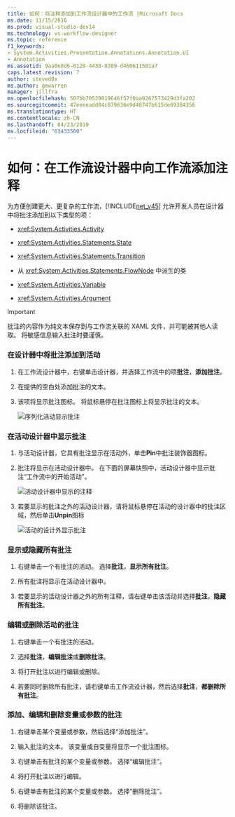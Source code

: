 ```yaml
---
title: 如何：将注释添加到工作流设计器中的工作流 |Microsoft Docs
ms.date: 11/15/2016
ms.prod: visual-studio-dev14
ms.technology: vs-workflow-designer
ms.topic: reference
f1_keywords:
- System.Activities.Presentation.Annotations.Annotation.UI
- Annotation
ms.assetid: 9aa0e8d6-8129-4438-8389-d460611581a7
caps.latest.revision: 7
author: steved0x
ms.author: gewarren
manager: jillfra
ms.openlocfilehash: 507bb70539019646f57f0aa9267573429d3fa202
ms.sourcegitcommit: 47eeeeadd84c879636e9d48747b615de69384356
ms.translationtype: HT
ms.contentlocale: zh-CN
ms.lasthandoff: 04/23/2019
ms.locfileid: "63433560"
---
```

# <a name="how-to-add-comments-to-a-workflow-in-the-workflow-designer"></a>如何：在工作流设计器中向工作流添加注释
为方便创建更大、更复杂的工作流，[!INCLUDE[net_v45](../includes/net-v45-md.md)] 允许开发人员在设计器中将批注添加到以下类型的项：  
  
- <xref:System.Activities.Activity>  
  
- <xref:System.Activities.Statements.State>  
  
- <xref:System.Activities.Statements.Transition>  
  
- 从 <xref:System.Activities.Statements.FlowNode> 中派生的类  
  
- <xref:System.Activities.Variable>  
  
- <xref:System.Activities.Argument>  
  
> [!IMPORTANT]
> 批注的内容作为纯文本保存到与工作流关联的 XAML 文件，并可能被其他人读取。 将敏感信息输入批注时要谨慎。  
  
### <a name="adding-an-annotation-to-an-activity-in-the-designer"></a>在设计器中将批注添加到活动  
  
1. 在工作流设计器中，右键单击设计器，并选择工作流中的项**批注**，**添加批注**。  
  
2. 在提供的空白处添加批注的文本。  
  
3. 该项将显示批注图标。 将鼠标悬停在批注图标上将显示批注的文本。  
  
     ![序列化活动显示批注](../workflow-designer/media/annotation.png "批注")  
  
### <a name="displaying-an-annotation-in-an-activitys-designer"></a>在活动设计器中显示批注  
  
1. 与活动设计器，它具有批注显示在活动外，单击**Pin**中批注装饰器图标。  
  
2. 批注将显示在活动设计器中。 在下面的屏幕快照中，活动设计器中显示批注“工作流中的开始活动”。  
  
     ![活动设计器中显示的注释](../workflow-designer/media/annotationindesigner.png "AnnotationInDesigner")  
  
3. 若要显示的批注之外的活动设计器，请将鼠标悬停在活动的设计器中的批注区域，然后单击**Unpin**图标  
  
     ![活动的设计外显示批注](../workflow-designer/media/annotationoutsidedesigner.png "AnnotationOutsideDesigner")  
  
### <a name="showing-or-hiding-all-annotations"></a>显示或隐藏所有批注  
  
1. 右键单击一个有批注的活动。 选择**批注**，**显示所有批注**。  
  
2. 所有批注将显示在活动设计器中。  
  
3. 若要显示的活动设计器之外的所有注释，请右键单击该活动并选择**批注**，**隐藏所有批注**。  
  
### <a name="editing-or-deleting-an-annotation-for-an-activity"></a>编辑或删除活动的批注  
  
1. 右键单击一个有批注的活动。  
  
2. 选择**批注**，**编辑批注**或**删除批注**。  
  
3. 将打开批注以进行编辑或删除。  
  
4. 若要同时删除所有批注，请右键单击工作流设计器，然后选择**批注**，**都删除所有批注**。  
  
### <a name="adding-editing-and-deleting-an-annotation-for-a-variable-or-argument"></a>添加、编辑和删除变量或参数的批注  
  
1. 右键单击某个变量或参数，然后选择“添加批注”。  
  
2. 输入批注的文本。 该变量或自变量将显示一个批注图标。  
  
3. 右键单击有批注的某个变量或参数。 选择“编辑批注”。  
  
4. 将打开批注以进行编辑。  
  
5. 右键单击有批注的某个变量或参数。 选择“删除批注”。  
  
6. 将删除该批注。